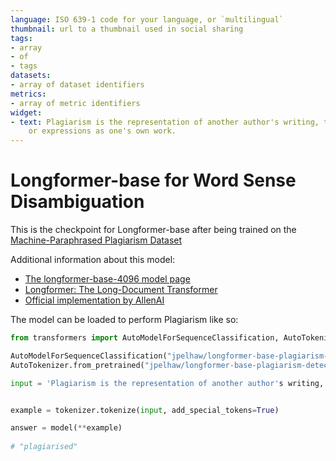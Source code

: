 ```yaml
---
language: ISO 639-1 code for your language, or `multilingual`
thumbnail: url to a thumbnail used in social sharing
tags:
- array
- of
- tags
datasets:
- array of dataset identifiers
metrics:
- array of metric identifiers
widget:
- text: Plagiarism is the representation of another author's writing, thoughts, ideas,
    or expressions as one's own work.
---
```


# Longformer-base for Word Sense Disambiguation

This is the checkpoint for Longformer-base after being trained on the [Machine-Paraphrased Plagiarism Dataset](https://doi.org/10.5281/zenodo.3608000)

Additional information about this model:

* [The longformer-base-4096 model page](https://huggingface.co/allenai/longformer-base-4096)
* [Longformer: The Long-Document Transformer](https://arxiv.org/pdf/2004.05150.pdf)
* [Official implementation by AllenAI](https://github.com/allenai/longformer)

The model can be loaded to perform Plagiarism like so:

```py
from transformers import AutoModelForSequenceClassification, AutoTokenizer

AutoModelForSequenceClassification("jpelhaw/longformer-base-plagiarism-detection")
AutoTokenizer.from_pretrained("jpelhaw/longformer-base-plagiarism-detection")

input = 'Plagiarism is the representation of another author's writing, thoughts, ideas, or expressions as one's own work.'


example = tokenizer.tokenize(input, add_special_tokens=True)

answer = model(**example)
                                
# "plagiarised"
```